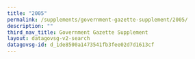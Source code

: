 ```yaml
---
title: "2005"
permalink: /supplements/government-gazette-supplement/2005/
description: ""
third_nav_title: Government Gazette Supplement
layout: datagovsg-v2-search
datagovsg-id: d_1de8500a1473541fb3fee02d7d1613cf
---
```

